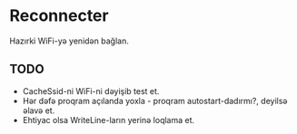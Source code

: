 # Reconnecter
Hazırki WiFi-yə yenidən bağlan.

## TODO
- CacheSsid-ni WiFi-ni dəyişib test et.
- Hər dəfə proqram açılanda yoxla - proqram autostart-dadırmı?, deyilsə əlavə et.
- Ehtiyac olsa WriteLine-ların yerinə loqlama et.
